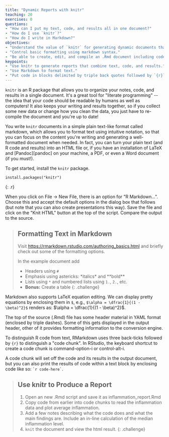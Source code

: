 ```yaml
---
title: "Dynamic Reports with knitr"
teaching: 20
exercises: 0
questions:
- "How can I put my text, code, and results all in one document?"
- "How do I use `knitr`?"
- "How do I write in Markdown?"
objectives:
- "Understand the value of `knitr` for generating dynamic documents that include text, code, and results."
- "Control basic formatting using markdown syntax."
- "Be able to create, edit, and compile an .Rmd document including code chunks and inline code."
keypoints:
- "Use knitr to generate reports that combine text, code, and results."
- "Use Markdown to format text."
- "Put code in blocks delimited by triple back quotes followed by `{r}`."
---
```




`knitr` is an R package that allows you to organize your notes, code, and results in a single document. It's a great tool for "literate programming" -- the idea that your code should be readable by humans as well as computers! It also keeps your writing and results together, so if you collect some new data or change how you clean the data, you just have to re-compile the document and you're up to date!

You write `knitr` documents in a simple plain text-like format called markdown, which allows you to format text using intuitive notation, so that you can focus on the content you're writing and generating a well-formatted document when needed. In fact, you can turn your plain text (and R code and results) into an HTML file or, if you have an installation of LaTeX and [Pandoc][pandoc] on your machine, a PDF, or even a Word document (if you must!).

To get started, install the `knitr` package.


~~~
install.packages("knitr")
~~~
{: .r}

When you click on File -> New File, there is an option for "R Markdown...". Choose this and accept the default options in the dialog box that follows (but note that you can also create presentations this way). Save the file and click on the "Knit HTML" button at the top of the script. Compare the output to the source.

> ## Formatting Text in Markdown
>
> Visit <https://rmarkdown.rstudio.com/authoring_basics.html> and briefly check out some of the formatting options.
>
> In the example document add
>
> * Headers using `#`
> * Emphasis using astericks:  \*italics\* and \*\*bold\*\*
> * Lists using `*` and numbered lists using `1.`, `2.`, etc.
> * **Bonus:** Create a table
{: .challenge}

Markdown also supports LaTeX equation editing.
We can display pretty equations by enclosing them in `$`,
e.g., `$\alpha = \dfrac{1}{(1 - \beta)^2}$` renders as: $\alpha = \dfrac{1}{(1 - \beta)^2}$.

The top of the source (.Rmd) file has some header material in YAML format (enclosed by triple dashes).
Some of this gets displayed in the output header, other of it provides formatting information to the conversion engine.

To distinguish R code from text, RMarkdown uses three back-ticks followed by `{r}` to distinguish a "code chunk".
In RStudio, the keyboard shortcut to create a code chunk is command-option-i or control-alt-i.

A code chunk will set off the code and its results in the output document,
but you can also print the results of code within a text block by enclosing code like so: `` `r code-here` ``.

> ## Use knitr to Produce a Report
>
> 1. Open an new .Rmd script and save it as inflammation_report.Rmd
> 2. Copy code from earlier into code chunks to read the inflammation data and plot average inflammation.
> 3. Add a few notes describing what the code does and what the main findings are. Include an in-line calculation of the median inflammation level.
> 4. `knit` the document and view the html result.
{: .challenge}
